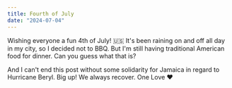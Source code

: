 ```yaml
---
title: Fourth of July
date: "2024-07-04"
---
```


Wishing everyone a fun 4th of July! 🇺🇸  It's been raining on and off all day in my city, so I decided not to BBQ. But I'm still having traditional American food for dinner. Can you guess what that is? 

And I can't end this post without some solidarity for Jamaica in regard to Hurricane Beryl. Big up! We always recover. One Love ♥️

